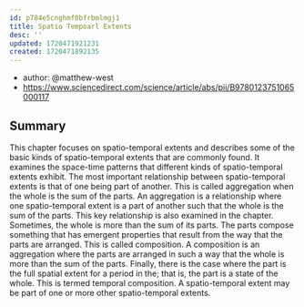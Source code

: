 ```yaml
---
id: p784e5cnghmf0bfrbmlmgj1
title: Spatio Tempoarl Extents
desc: ''
updated: 1720471921231
created: 1720471892135
---
```


- author: @matthew-west
- https://www.sciencedirect.com/science/article/abs/pii/B9780123751065000117

## Summary

This chapter focuses on spatio-temporal extents and describes some of the basic kinds of spatio-temporal extents that are commonly found. It examines the space-time patterns that different kinds of spatio-temporal extents exhibit. The most important relationship between spatio-temporal extents is that of one being part of another. This is called aggregation when the whole is the sum of the parts. An aggregation is a relationship where one spatio-temporal extent is a part of another such that the whole is the sum of the parts. This key relationship is also examined in the chapter. Sometimes, the whole is more than the sum of its parts. The parts compose something that has emergent properties that result from the way that the parts are arranged. This is called composition. A composition is an aggregation where the parts are arranged in such a way that the whole is more than the sum of the parts. Finally, there is the case where the part is the full spatial extent for a period in the; that is, the part is a state of the whole. This is termed temporal composition. A spatio-temporal extent may be part of one or more other spatio-temporal extents.